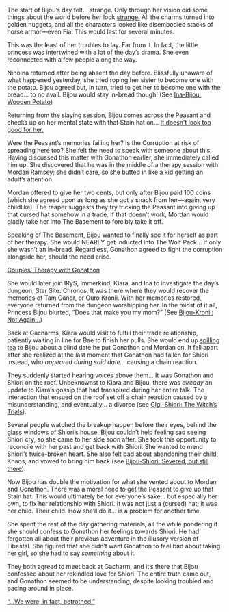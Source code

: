 <!-- title: Koseki Bijou -->
<!-- status: In-bread -->

The start of Bijou’s day felt... strange. Only through her vision did some things about the world before her look [strange.](https://youtu.be/Zg3rYsc61XI?t=237) All the charms turned into golden nuggets, and all the characters looked like disembodied stacks of horse armor—even Fia! This would last for several minutes.

This was the least of her troubles today. Far from it. In fact, the little princess was intertwined with a lot of the day’s drama. She even reconnected with a few people along the way.

NinoIna returned after being absent the day before. Blissfully unaware of what happened yesterday, she tried roping her sister to become one with the potato. Bijou agreed but, in turn, tried to get her to become one with the bread... to no avail. Bijou would stay in-bread though! (See [Ina-Bijou: Wooden Potato](#edge:bijou-ina))

Returning from the slaying session, Bijou comes across the Peasant and checks up on her mental state with that Stain hat on... [It doesn’t look too good for her.](https://youtu.be/Zg3rYsc61XI?t=4287)

Were the Peasant’s memories failing her? Is the Corruption at risk of spreading here too? She felt the need to speak with someone about this. Having discussed this matter with Gonathon earlier, she immediately called him up. She discovered that he was in the middle of a therapy session with Mordan Ramsey; she didn’t care, so she butted in like a kid getting an adult’s attention.

Mordan offered to give her two cents, but only after Bijou paid 100 coins (which she agreed upon as long as she got a snack from her—again, very childlike). The reaper suggests they try tricking the Peasant into giving up that cursed hat somehow in a trade. If that doesn’t work, Mordan would gladly take her into The Basement to forcibly take it off.

Speaking of The Basement, Bijou wanted to finally see it for herself as part of her therapy. She would NEARLY get inducted into The Wolf Pack... if only she wasn’t an in-bread. Regardless, Gonathon agreed to fight the corruption alongside her, should the need arise.

[Couples’ Therapy with Gonathon](#embed:https://youtu.be/Zg3rYsc61XI?t=4396)

She would later join IRyS, Immerkind, Kiara, and Ina to investigate the day’s dungeon, Star Site: Chronos. It was there where they would recover the memories of Tam Gandr, or Ouro Kronii. With her memories restored, everyone returned from the dungeon worshipping her. In the midst of it all, Princess Bijou blurted, “Does that make you my mom?” (See [Bijou-Kronii: Not Again...](#edge:bijou-kronii))

Back at Gacharms, Kiara would visit to fulfill their trade relationship, patiently waiting in line for Bae to finish her pulls. She would end up [spilling tea](https://youtu.be/Zg3rYsc61XI?t=18313) to Bijou about a blind date he put Gonathon and Mordan on. It fell apart after she realized at the last moment that Gonathon had fallen for Shiori instead, who _appeared during said date..._ causing a chain reaction.

They suddenly started hearing voices above them... It was Gonathon and Shiori on the roof. Unbeknownst to Kiara and Bijou, there was _already_ an update to Kiara’s gossip that had transpired during her entire talk. The interaction that ensued on the roof set off a chain reaction caused by a misunderstanding, and eventually... a divorce (see [Gigi-Shiori: The Witch’s Trials](#edge:gigi-shiori)).

Several people watched the breakup happen before their eyes, behind the glass windows of Shiori’s house. Bijou couldn’t help feeling sad seeing Shiori cry, so she came to her side soon after. She took this opportunity to reconcile with her past and get back with Shiori. She wanted to mend Shiori’s twice-broken heart. She also felt bad about abandoning their child, Khaos, and vowed to bring him back (see [Bijou-Shiori: Severed, but still there](#edge:shiori-bijou)).

Now Bijou has double the motivation for what she vented about to Mordan and Gonathon. There was a moral need to get the Peasant to give up that Stain hat. This would ultimately be for everyone’s sake... but especially her own, to fix her relationship with Shiori. It was not just a (cursed) hat; it was her child. Their child. How she’ll do it... is a problem for another time.

She spent the rest of the day gathering materials, all the while pondering if she should confess to Gonathon her feelings towards Shiori. He had forgotten all about their previous adventure in the illusory version of Libestal. She figured that she didn’t want Gonathon to feel bad about taking her girl, so she had to say _something_ about it.

They both agreed to meet back at Gacharm, and it’s there that Bijou confessed about her rekindled love for Shiori. The entire truth came out, and Gonathon seemed to be understanding, despite looking troubled and pacing around in place.

[“...We were, in fact, betrothed.”](#embed:https://youtu.be/Zg3rYsc61XI?t=21191)
